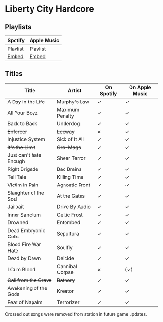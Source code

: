 # Liberty City Hardcore

## Playlists

| Spotify                                                              | Apple Music                                                                                 |
| -------------------------------------------------------------------- | ------------------------------------------------------------------------------------------- |
| [Playlist](https://open.spotify.com/playlist/2BlZAh5BnIqbfCiNwPSUNo) | [Playlist](https://itunes.apple.com/de/playlist/pl.db3f2bab8b3b47d0ae61a43764fbec2c)        |
| [Embed](https://open.spotify.com/playlist/2BlZAh5BnIqbfCiNwPSUNo)    | [Embed](https://tools.applemusic.com/embed/v1/playlist/pl.db3f2bab8b3b47d0ae61a43764fbec2c) |

## Titles

| Title                   | Artist          | On Spotify | On Apple Music |
| ----------------------- | --------------- | ---------- | -------------- |
| A Day in the Life       | Murphy's Law    | ✓          | ✓              |
| All Your Boyz           | Maximum Penalty | ✓          | ✓              |
| Back to Back            | Underdog        | ✓          | ✓              |
| ~~Enforcer~~            | ~~Leeway~~      | ✗          | ✓              |
| Injustice System        | Sick of It All  | ✓          | ✓              |
| ~~It's the Limit~~      | ~~Cro-Mags~~    | ✓          | ✓              |
| Just can't hate Enough  | Sheer Terror    | ✓          | ✓              |
| Right Brigade           | Bad Brains      | ✓          | ✓              |
| Tell Tale               | Killing Time    | ✓          | ✓              |
| Victim in Pain          | Agnostic Front  | ✓          | ✓              |
| Slaughter of the Soul   | At the Gates    | ✓          | ✓              |
| Jailbait                | Drive By Audio  | ✓          | ✓              |
| Inner Sanctum           | Celtic Frost    | ✓          | ✓              |
| Drowned                 | Entombed        | ✓          | ✓              |
| Dead Embryonic Cells    | Sepultura       | ✓          | ✓              |
| Blood Fire War Hate     | Soulfly         | ✓          | ✓              |
| Dead by Dawn            | Deicide         | ✓          | ✓              |
| I Cum Blood             | Cannibal Corpse | ✗          | (✓)            |
| ~~Call from the Grave~~ | ~~Bathory~~     | ✓          | ✓              |
| Awakening of the Gods   | Kreator         | ✓          | ✓              |
| Fear of Napalm          | Terrorizer      | ✓          | ✓              |

Crossed out songs were removed from station in future game updates.
